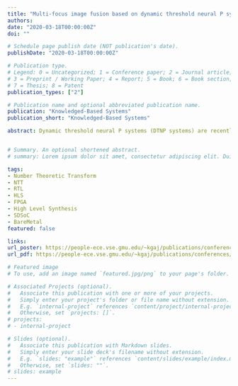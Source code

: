 ```yaml
---
title: "Multi-focus image fusion based on dynamic threshold neural P systems and surfacelet transform"
authors:
date: "2020-03-18T00:00:00Z"
doi: ""

# Schedule page publish date (NOT publication's date).
publishDate: "2020-03-18T00:00:00Z"

# Publication type.
# Legend: 0 = Uncategorized; 1 = Conference paper; 2 = Journal article;
# 3 = Preprint / Working Paper; 4 = Report; 5 = Book; 6 = Book section;
# 7 = Thesis; 8 = Patent
publication_types: ["2"]

# Publication name and optional abbreviated publication name.
publication: "Knowledged-Based Systems"
publication_short: "Knowledged-Based Systems"

abstract: Dynamic threshold neural P systems (DTNP systems) are recently proposed distributed and parallel computing models, inspired from the intersecting cortical model. DTNP systems differ from spiking neural P systems (SNP systems) due to the introduction of dynamic threshold mechanism of neurons. DTNP systems have been theoretically proven to be Turing universal computing devices. This paper discusses how to apply DTNP systems to deal with the fusion of multi-focus images, and proposes a novel image fusion method based on DTNP systems in surfacelet domain. Based on four DTNP systems with local topology, a multi-focus image fusion framework in surfacelet domain is developed, where DTNP systems are applied to control the fusion of low- and high-frequency coefficients in surfacelet domain. The proposed fusion method is evaluated on an open dataset of 20 multi-focus images in terms of five fusion quality metrics, and compared with 10 state-of-the-art fusion methods. Quantitative and qualitative experimental results demonstrate the advantages of the proposed fusion method in terms of visual quality, fusion performance and computational efficiency.


# Summary. An optional shortened abstract.
# summary: Lorem ipsum dolor sit amet, consectetur adipiscing elit. Duis posuere tellus ac convallis placerat. Proin tincidunt magna sed ex sollicitudin condimentum.

tags:
- Number Theoretic Transform
- NTT
- RTL
- HLS
- FPGA
- High Level Synthesis
- SDSoC
- BareMetal
featured: false

links:
url_poster: https://people-ece.vse.gmu.edu/~kgaj/publications/conferences/GMU_FPT_2019_NTT_poster.pdf
url_pdf: https://people-ece.vse.gmu.edu/~kgaj/publications/conferences/GMU_FPT_2019_NTT.pdf

# Featured image
# To use, add an image named `featured.jpg/png` to your page's folder. 

# Associated Projects (optional).
#   Associate this publication with one or more of your projects.
#   Simply enter your project's folder or file name without extension.
#   E.g. `internal-project` references `content/project/internal-project/index.md`.
#   Otherwise, set `projects: []`.
# projects:
# - internal-project

# Slides (optional).
#   Associate this publication with Markdown slides.
#   Simply enter your slide deck's filename without extension.
#   E.g. `slides: "example"` references `content/slides/example/index.md`.
#   Otherwise, set `slides: ""`.
# slides: example
---
```


<!-- {{% alert note %}}
Click the *Slides* button above to demo Academic's Markdown slides feature.
{{% /alert %}} -->

<!-- Supplementary notes can be added here, including [code and math](https://sourcethemes.com/academic/docs/writing-markdown-latex/). -->
